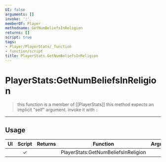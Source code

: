 ```yaml
---
UI: false
arguments: []
invoke: ':'
memberOf: Player
methodname: GetNumBeliefsInReligion
returns: []
script: true
tags:
- Player/PlayerStats/_function
- function/script
title: PlayerStats.GetNumBeliefsInReligion
---
```

# PlayerStats:GetNumBeliefsInReligion
> this function is a member of [[PlayerStats]]
> this method expects an implicit "self" argument. invoke it with `:`
-----
## Usage
|  UI | Script | Returns | Function | Arguments |
|:---:|:------:|-------:|:--------:|:---------|
| |✓||PlayerStats:GetNumBeliefsInReligion||
